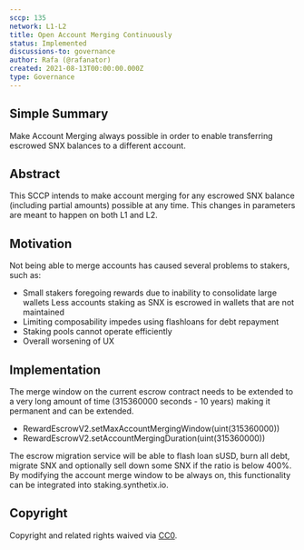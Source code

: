 ```yaml
---
sccp: 135
network: L1-L2
title: Open Account Merging Continuously
status: Implemented
discussions-to: governance
author: Rafa (@rafanator)
created: 2021-08-13T00:00:00.000Z
type: Governance
---
```


<!--You can leave these HTML comments in your merged SCCP and delete the visible duplicate text guides, they will not appear and may be helpful to refer to if you edit it again. This is the suggested template for new SCCPs. Note that an SCCP number will be assigned by an editor. When opening a pull request to submit your SCCP, please use an abbreviated title in the filename, `sccp-draft_title_abbrev.md`. The title should be 44 characters or less.-->

## Simple Summary

<!--"If you can't explain it simply, you don't understand it well enough." Provide a simplified and layman-accessible explanation of the SCCP.-->

Make Account Merging always possible in order to enable transferring escrowed SNX balances to a different account.

## Abstract

<!--A short (~200 word) description of the variable change proposed.-->

This SCCP intends to make account merging for any escrowed SNX balance (including partial amounts) possible at any time. This changes in parameters are meant to happen on both L1 and L2.

## Motivation

<!--The motivation is critical for SCCPs that want to update variables within Synthetix. It should clearly explain why the existing variable is not incentive aligned. SCCP submissions without sufficient motivation may be rejected outright.-->

Not being able to merge accounts has caused several problems to stakers, such as:

- Small stakers foregoing rewards due to inability to consolidate large wallets
  Less accounts staking as SNX is escrowed in wallets that are not maintained
- Limiting composability impedes using flashloans for debt repayment
- Staking pools cannot operate efficiently
- Overall worsening of UX

## Implementation

The merge window on the current escrow contract needs to be extended to a very long amount of time (315360000 seconds - 10 years) making it permanent and can be extended.

- RewardEscrowV2.setMaxAccountMergingWindow(uint(315360000))
- RewardEscrowV2.setAccountMergingDuration(uint(315360000))

The escrow migration service will be able to flash loan sUSD, burn all debt, migrate SNX and optionally sell down some SNX if the ratio is below 400%. By modifying the account merge window to be always on, this functionality can be integrated into staking.synthetix.io.

## Copyright

Copyright and related rights waived via [CC0](https://creativecommons.org/publicdomain/zero/1.0/).

